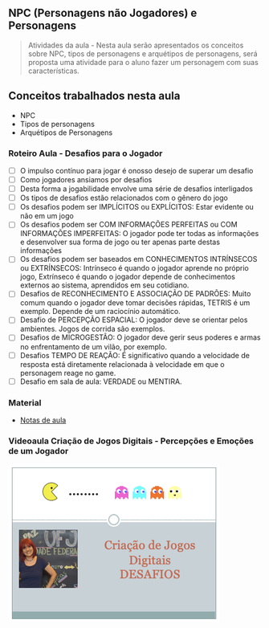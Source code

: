 ## NPC (Personagens não Jogadores) e Personagens

> Atividades da aula - Nesta aula serão apresentados os conceitos sobre NPC, tipos de personagens e arquétipos de personagens, será proposta uma atividade para o aluno fazer um personagem com suas características.

## Conceitos trabalhados nesta aula

- NPC
- Tipos de personagens
- Arquétipos de Personagens
### Roteiro Aula - Desafios para o Jogador
- [ ] O impulso contínuo para jogar é onosso desejo de superar um desafio
- [ ] Como jogadores ansiamos por desafios
- [ ] Desta forma a jogabilidade envolve uma série de desafios interligados
- [ ] Os tipos de desafios estão relacionados com o gênero do jogo
- [ ] Os desafios podem ser IMPLÍCITOS ou EXPLÍCITOS: Estar evidente ou não em um jogo
- [ ] Os desafios podem ser COM INFORMAÇÕES PERFEITAS ou COM INFORMAÇÕES IMPERFEITAS: O jogador pode ter todas as informações e desenvolver sua forma de jogo ou ter apenas parte destas informações
- [ ] Os desafios podem ser baseados em CONHECIMENTOS INTRÍNSECOS ou EXTRÍNSECOS: Intrínseco é quando o jogador aprende no próprio jogo, Extrínseco é quando o jogador depende de conhecimentos externos ao sistema, aprendidos em seu cotidiano.
- [ ] Desafios de RECONHECIMENTO E ASSOCIAÇÃO DE PADRÕES: Muito comum quando o jogador deve tomar decisões rápidas, TETRIS é um exemplo. Depende de um raciocínio automático.
- [ ] Desafio de PERCEPÇÃO ESPACIAL: O jogador deve se orientar pelos ambientes. Jogos de corrida são exemplos.
- [ ] Desafios de MICROGESTÃO: O jogador deve gerir seus poderes e armas no enfrentamento de um vilão, por exemplo.
- [ ] Desafios TEMPO DE REAÇÃO: É significativo quando a velocidade de resposta está diretamente relacionada à velocidade em que o personagem reage no game.
- [ ] Desafio em sala de aula: VERDADE ou MENTIRA.

### Material
- [Notas de aula](/documentos/desafios.pdf)

### Videoaula Criação de Jogos Digitais -  Percepções e Emoções de um Jogador
[![Desafios para o jogador](capa_9.png)](https://youtu.be/KN1YyVYRkDU)
